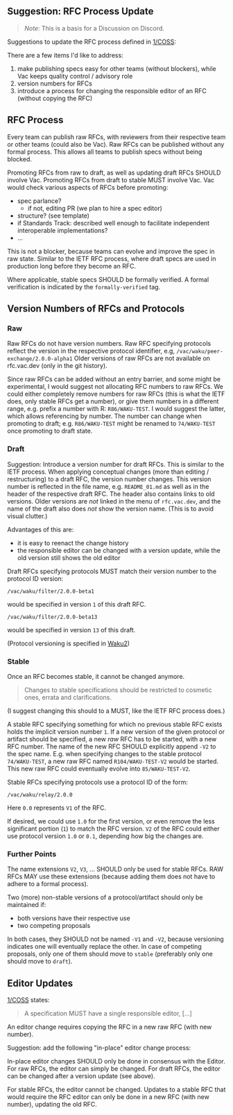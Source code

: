 ## Suggestion: RFC Process Update

> *Note*: This is a basis for a Discussion on Discord.

Suggestions to update the RFC process defined in [1/COSS](https://rfc.vac.dev/spec/1/):

There are a few items I'd like to address:

1) make publishing specs easy for other teams (without blockers), while Vac keeps quality control / advisory role
2) version numbers for RFCs
3) introduce a process for changing the responsible editor of an RFC (without copying the RFC)

## RFC Process

Every team can publish raw RFCs, with reviewers from their respective team or other teams (could also be Vac).
Raw RFCs can be published without any formal process.
This allows all teams to publish specs without being blocked.

Promoting RFCs from raw to draft, as well as updating draft RFCs SHOULD involve Vac.
Promoting RFCs from draft to stable MUST involve Vac.
Vac would check various aspects of RFCs before promoting:

* spec parlance?
  - if not, editing PR (we plan to hire a spec editor)
* structure? (see template)
* if Standards Track: described well enough to facilitate independent interoperable implementations?
* ...

This is not a blocker, because teams can evolve and improve the spec in raw state.
Similar to the IETF RFC process, where draft specs are used in production long before they become an RFC.

Where applicable, stable specs SHOULD be formally verified.
A formal verification is indicated by the `formally-verified` tag.

## Version Numbers of RFCs and Protocols

### Raw

Raw RFCs do not have version numbers.
Raw RFC specifying protocols reflect the version in the respective protocol identifier, e.g,
`/vac/waku/peer-exchange/2.0.0-alpha1`
Older versions of raw RFCs are not available on rfc.vac.dev (only in the git history).

Since raw RFCs can be added without an entry barrier, and some might be experimental,
I would suggest not allocating RFC numbers to raw RFCs.
We could either completely remove numbers for raw RFCs (this is what the IETF does, only stable RFCs get a number),
or give them numbers in a different range, e.g. prefix a number with R: `R86/WAKU-TEST`.
I would suggest the latter, which allows referencing by number.
The number can change when promoting to draft; e.g. `R86/WAKU-TEST` might be renamed to `74/WAKU-TEST` once promoting to draft state.

### Draft

Suggestion: Introduce a version number for draft RFCs.
This is similar to the IETF process.
When applying conceptual changes (more than editing / restructuring) to a draft RFC, the version number changes.
This version number is reflected in the file name, e.g. `README_01.md` as well as in the header of the respective draft RFC.
The header also contains links to old versions.
Older versions are *not* linked in the menu of `rfc.vac.dev`, and the name of the draft also does *not* show the version name.
(This is to avoid visual clutter.)

Advantages of this are:
* it is easy to reenact the change history
* the responsible editor can be changed with a version update, while the old version still shows the old editor

Draft RFCs specifying protocols MUST match their version number to the protocol ID version:

`/vac/waku/filter/2.0.0-beta1`

would be specified in version `1` of this draft RFC.

`/vac/waku/filter/2.0.0-beta13`

would be specified in version `13` of this draft.

(Protocol versioning is specified in [Waku2](https://rfc.vac.dev/spec/10/))

### Stable

Once an RFC becomes stable, it cannot be changed anymore.

>  Changes to stable specifications should be restricted to cosmetic ones, errata and clarifications.

(I suggest changing this should to a MUST, like the IETF RFC process does.)

A stable RFC specifying something for which no previous stable RFC exists holds the implicit version number `1`.
If a new version of the given protocol or artifact should be specified,
a new *raw* RFC has to be started, with a new RFC number.
The name of the new RFC SHOULD explicitly append `-V2` to the spec name.
E.g. when specifying changes to the stable protocol `74/WAKU-TEST`, a new raw RFC named `R104/WAKU-TEST-V2` would be started.
This new raw RFC could eventually evolve into `85/WAKU-TEST-V2`.

Stable RFCs specifying protocols use a protocol ID of the form:

`/vac/waku/relay/2.0.0`

Here `0.0` represents `V1` of the RFC.

If desired, we could use `1.0` for the first version, or even remove the less significant portion (`1`) to match the RFC version.
`V2` of the RFC could either use protocol version `1.0` or `0.1`, depending how big the changes are.


### Further Points

The name extensions `V2`, `V3`, ... SHOULD only be used for stable RFCs.
RAW RFCs MAY use these extensions (because adding them does not have to adhere to a formal process).

Two (more) non-stable versions of a protocol/artifact should only be maintained if:

* both versions have their respective use
* two competing proposals

In both cases, they SHOULD not be named `-V1` and `-V2`, because versioning indicates one will eventually replace the other.
In case of competing proposals, only one of them should move to `stable` (preferably only one should move to `draft`).

## Editor Updates

[1/COSS](https://rfc.vac.dev/spec/1/) states:

> A specification MUST have a single responsible editor, [...]

An editor change requires copying the RFC in a new raw RFC (with new number).

Suggestion: add the following "in-place" editor change process:

In-place editor changes SHOULD only be done in consensus with the Editor.
For raw RFCs, the editor can simply be changed.
For draft RFCs, the editor can be changed after a version update (see above).

For stable RFCs, the editor cannot be changed. Updates to a stable RFC that would require the RFC editor can only be done in a new RFC (with new number), updating the old RFC.

